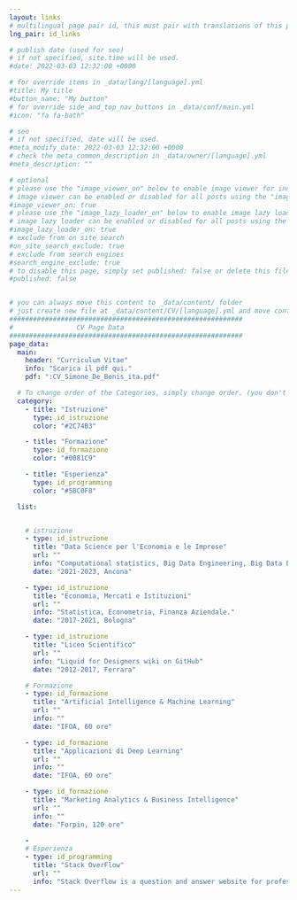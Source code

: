```yaml
---
layout: links
# multilingual page pair id, this must pair with translations of this page. (This name must be unique)
lng_pair: id_links

# publish date (used for seo)
# if not specified, site.time will be used.
#date: 2022-03-03 12:32:00 +0000

# for override items in _data/lang/[language].yml
#title: My title
#button_name: "My button"
# for override side_and_top_nav_buttons in _data/conf/main.yml
#icon: "fa fa-bath"

# seo
# if not specified, date will be used.
#meta_modify_date: 2022-03-03 12:32:00 +0000
# check the meta_common_description in _data/owner/[language].yml
#meta_description: ""

# optional
# please use the "image_viewer_on" below to enable image viewer for individual pages or posts (_posts/ or [language]/_posts folders).
# image viewer can be enabled or disabled for all posts using the "image_viewer_posts: true" setting in _data/conf/main.yml.
#image_viewer_on: true
# please use the "image_lazy_loader_on" below to enable image lazy loader for individual pages or posts (_posts/ or [language]/_posts folders).
# image lazy loader can be enabled or disabled for all posts using the "image_lazy_loader_posts: true" setting in _data/conf/main.yml.
#image_lazy_loader_on: true
# exclude from on site search
#on_site_search_exclude: true
# exclude from search engines
#search_engine_exclude: true
# to disable this page, simply set published: false or delete this file
#published: false


# you can always move this content to _data/content/ folder
# just create new file at _data/content/CV/[language].yml and move content below.
###########################################################
#                CV Page Data
###########################################################
page_data:
  main:
    header: "Curriculum Vitae"
    info: "Scarica il pdf qui."
    pdf: ":CV_Simone_De_Bonis_ita.pdf"

  # To change order of the Categories, simply change order. (you don't need to change list order.)
  category:
    - title: "Istruzione"
      type: id_istruzione
      color: "#2C74B3"

    - title: "Formazione"
      type: id_formazione
      color: "#0081C9"

    - title: "Esperienza"
      type: id_programming
      color: "#5BC0F8"

  list:


    # istruzione
    - type: id_istruzione
      title: "Data Science per l'Economia e le Imprese"
      url: ""
      info: "Computational statistics, Big Data Engineering, Big Data Econometrics."
      date: "2021-2023, Ancona"

    - type: id_istruzione
      title: "Economia, Mercati e Istituzioni"
      url: ""
      info: "Statistica, Econometria, Finanza Aziendale."
      date: "2017-2021, Bologna"

    - type: id_istruzione
      title: "Liceo Scientifico"
      url: ""
      info: "Liquid for Designers wiki on GitHub"
      date: "2012-2017, Ferrara"

    # Formazione
    - type: id_formazione
      title: "Artificial Intelligence & Machine Learning"
      url: ""
      info: ""
      date: "IFOA, 60 ore"

    - type: id_formazione
      title: "Applicazioni di Deep Learning"
      url: ""
      info: ""
      date: "IFOA, 60 ore"

    - type: id_formazione
      title: "Marketing Analytics & Business Intelligence"
      url: ""
      info: ""
      date: "Forpin, 120 ore"

    -
    # Esperienza
    - type: id_programming
      title: "Stack OverFlow"
      url: ""
      info: "Stack Overflow is a question and answer website for professional and enthusiastic programmers."
---
```


